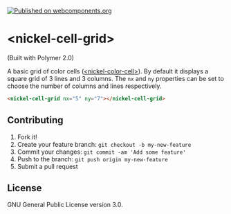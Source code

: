 [![Published on webcomponents.org](https://img.shields.io/badge/webcomponents.org-published-blue.svg?style=flat-square)](https://www.webcomponents.org/element/NicolasRichel/nickel-cell-grid)

# \<nickel-cell-grid\>
(Built with Polymer 2.0)

A basic grid of color cells ([\<nickel-color-cell\>](https://github.com/NicolasRichel/nickel-color-cell)).
By default it displays a square grid of 3 lines and 3 columns.
The `nx` and  `ny` properties can be set to choose the number of columns and lines
respectively.

<!--
```
<custom-element-demo>
  <template>
    <script src="../webcomponentsjs/webcomponents-lite.js"></script>
    <link rel="import" href="nickel-cell-grid.html"/>
    <next-code-block></next-code-block>
  </template>
</custom-element-demo>
```
-->
```html
<nickel-cell-grid nx="5" ny="7"></nickel-cell-grid>
```

## Contributing

1. Fork it!
2. Create your feature branch: `git checkout -b my-new-feature`
3. Commit your changes: `git commit -am 'Add some feature'`
4. Push to the branch: `git push origin my-new-feature`
5. Submit a pull request

## License

GNU General Public License version 3.0.

